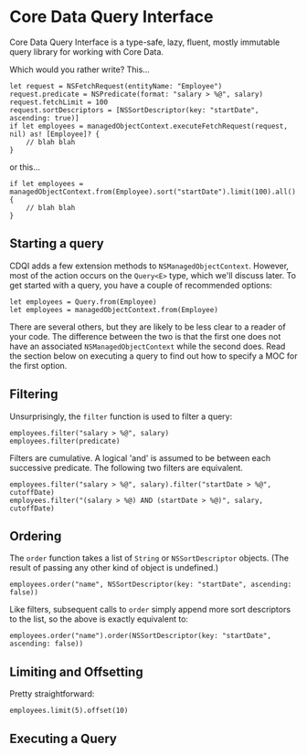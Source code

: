 # Core Data Query Interface

Core Data Query Interface is a type-safe, lazy, fluent, mostly immutable query library for working with Core Data.

Which would you rather write? This…

    let request = NSFetchRequest(entityName: "Employee")
    request.predicate = NSPredicate(format: "salary > %@", salary)
    request.fetchLimit = 100
    request.sortDescriptors = [NSSortDescriptor(key: "startDate", ascending: true)]
    if let employees = managedObjectContext.executeFetchRequest(request, nil) as! [Employee]? {
        // blah blah
    }

or this…

    if let employees = managedObjectContext.from(Employee).sort("startDate").limit(100).all() {
        // blah blah
    }

## Starting a query

CDQI adds a few extension methods to `NSManagedObjectContext`. However, most of the action occurs on the `Query<E>` type, which we'll discuss later. To get started with a query, you have a couple of recommended options:

    let employees = Query.from(Employee)
    let employees = managedObjectContext.from(Employee)

There are several others, but they are likely to be less clear to a reader of your code. The difference between the two is that the first one does not have an associated `NSManagedObjectContext` while the second does. Read the section below on executing a query to find out how to specify a MOC for the first option.

## Filtering

Unsurprisingly, the `filter` function is used to filter a query:

    employees.filter("salary > %@", salary)
    employees.filter(predicate)

Filters are cumulative. A logical 'and' is assumed to be between each successive predicate. The following two filters are equivalent.

    employees.filter("salary > %@", salary).filter("startDate > %@", cutoffDate)
    employees.filter("(salary > %@) AND (startDate > %@)", salary, cutoffDate)

## Ordering

The `order` function takes a list of `String` or `NSSortDescriptor` objects. (The result of passing any other kind of object is undefined.)

    employees.order("name", NSSortDescriptor(key: "startDate", ascending: false))

Like filters, subsequent calls to `order` simply append more sort descriptors to the list, so the above is exactly equivalent to:

    employees.order("name").order(NSSortDescriptor(key: "startDate", ascending: false))

## Limiting and Offsetting

Pretty straightforward:

    employees.limit(5).offset(10)

## Executing a Query


